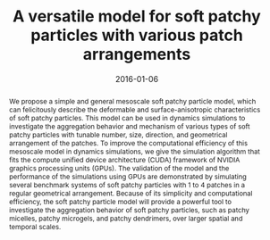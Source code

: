---
title: A versatile model for soft patchy particles with various patch arrangements
authors:
- Zhan-Wei Li
- You-Liang Zhu
- Zhong-Yuan Lu
- Zhao-Yan Sun
date: '2016-01-06'
doi: 10.1039/C5SM02125A
publish_types: 期刊文章
publication: Soft Matter
publication_short: Soft Matter
abstract: We propose a simple and general mesoscale soft patchy particle  model, which can felicitously describe the deformable and  surface-anisotropic characteristics of soft patchy particles. This model  can be used in dynamics simulations to investigate the aggregation  behavior and mechanism of various types of soft patchy particles with  tunable number, size, direction, and geometrical arrangement of the  patches. To improve the computational efficiency of this mesoscale model  in dynamics simulations, we give the simulation algorithm that fits the  compute unified device architecture (CUDA) framework of NVIDIA graphics  processing units (GPUs). The validation of the model and the  performance of the simulations using GPUs are demonstrated by simulating  several benchmark systems of soft patchy particles with 1 to 4 patches  in a regular geometrical arrangement. Because of its simplicity and  computational efficiency, the soft patchy particle model will provide a  powerful tool to investigate the aggregation behavior of soft patchy  particles, such as patchy micelles, patchy microgels, and patchy  dendrimers, over larger spatial and temporal scales.
url_pdf: https://pubs.rsc.org/en/content/articlelanding/2016/sm/c5sm02125a
---